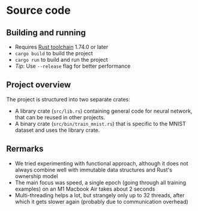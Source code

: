 # Source code

## Building and running

- Requires [Rust toolchain](https://www.rust-lang.org/tools/install) 1.74.0 or later
- `cargo build` to build the project
- `cargo run` to build and run the project
- *Tip*: Use `--release` flag for better performance

## Project overview

The project is structured into two separate crates:

- A library crate (`src/lib.rs`) containing general code for neural network, that can be reused in other projects.
- A binary crate (`src/bin/train_mnist.rs`) that is specific to the MNIST dataset and uses the library crate.

## Rermarks

- We tried experimenting with functional approach, although it does not always combine well with immutable data structures and Rust's ownership model
- The main focus was speed, a single epoch (going through all training examples) on an M1 Macbook Air takes about 2 seconds
- Multi-threading helps a lot, but strangely only up to 32 threads, after which it gets slower again (probably due to communication overhead)
